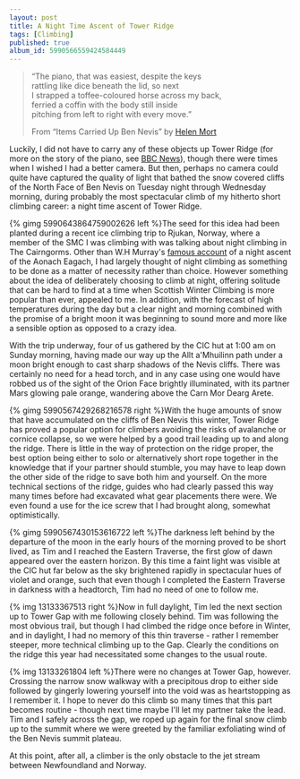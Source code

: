 ```yaml
---
layout: post
title: A Night Time Ascent of Tower Ridge
tags: [Climbing]
published: true
album_id: 5990566559424584449
---
```

> &ldquo;The piano, that was easiest, despite the keys  
>rattling like dice beneath the lid, so next  
>I strapped a toffee-coloured horse across my back,  
>ferried a coffin with the body still inside  
>pitching from left to right with every move.&rdquo;
>
> From &ldquo;Items Carried Up Ben Nevis&rdquo; by [Helen Mort](http://www.twitter.com/helenmort)

Luckily, I did not have to carry any of these objects up Tower Ridge (for more on the story of the piano, see [BBC News](http://news.bbc.co.uk/1/hi/scotland/highlands_and_islands/4998440.stm)), though there were times when I wished I had a better camera. But then, perhaps no camera could quite have captured the quality of light that bathed the snow covered cliffs of the North Face of Ben Nevis on Tuesday night through Wednesday morning, during probably the most spectacular climb of my hitherto short climbing career: a night time ascent of Tower Ridge.

<!--more-->

{% gimg 5990643864759002626 left %}The seed for this idea had been planted during a recent ice climbing trip to Rjukan, Norway, where a member of the SMC I was climbing with was talking about night climbing in The Cairngorms. Other than W.H Murray's [famous account](http://www.amazon.co.uk/Mountaineering-Scotland-Undiscovered-vols/dp/1898573239) of a night ascent of the Aonach Eagach, I had largely thought of night climbing as something to be done as a matter of necessity rather than choice. However something about the idea of deliberately choosing to climb at night, offering solitude that can be hard to find at a time when Scottish Winter Climbing is more popular than ever, appealed to me. In addition, with the forecast of high temperatures during the day but a clear night and morning combined with the promise of a bright moon it was beginning to sound more and more like a sensible option as opposed to a crazy idea.

With the trip underway, four of us gathered by the CIC hut at 1:00 am on Sunday morning, having made our way up the Allt a'Mhuilinn path under a moon bright enough to cast sharp shadows of the Nevis cliffs. There was certainly no need for a head torch, and in any case using one would have robbed us of the sight of the Orion Face brightly illuminated, with its partner Mars glowing pale orange, wandering above the Carn Mor Dearg Arete.

{% gimg 5990567429268216578 right %}With the huge amounts of snow that have accumulated on the cliffs of Ben Nevis this winter, Tower Ridge has proved a popular option for climbers avoiding the risks of avalanche or cornice collapse, so we were helped by a good trail leading up to and along the ridge. There is little in the way of protection on the ridge proper, the best option being either to solo or alternatively short rope together in the knowledge that if your partner should stumble, you may have to leap down the other side of the ridge to save both him and yourself. On the more technical sections of the ridge, guides who had clearly passed this way many times before had excavated what gear placements there were. We even found a use for the ice screw that I had brought along, somewhat optimistically.

{% gimg 5990567430153616722 left %}The darkness left behind by the departure of the moon in the early hours of the morning proved to be short lived, as Tim and I reached the Eastern Traverse, the first glow of dawn appeared over the eastern horizon. By this time a faint light was visible at the CIC hut far below as the sky brightened rapidly in spectacular hues of violet and orange, such that even though I completed the Eastern Traverse in darkness with a headtorch, Tim had no need of one to follow me.

{% img 13133367513 right %}Now in full daylight, Tim led the next section up to Tower Gap with me following closely behind. Tim was following the most obvious trail, but though I had climbed the ridge once before in Winter, and in daylight, I had no memory of this thin traverse - rather I remember steeper, more technical climbing up to the Gap. Clearly the conditions on the ridge this year had necessitated some changes to the usual route.

{% img 13133261804 left %}There were no changes at Tower Gap, however. Crossing the narrow snow walkway with a precipitous drop to either side followed by gingerly lowering yourself into the void was as heartstopping as I remember it. I hope to never do this climb so many times that this part becomes routine - though next time maybe I'll let my partner take the lead. Tim and I safely across the gap, we roped up again for the final snow climb up to the summit where we were greeted by the familiar exfoliating wind of the Ben Nevis summit plateau.

At this point, after all, a climber is the only obstacle to the jet stream between Newfoundland and Norway.











